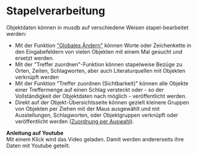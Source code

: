 # Stapelverarbeitung

Objektdaten können in musdb auf verschiedene Weisen stapel-bearbeitet werden:

- Mit der Funktion ["Globales Ändern"](./Globales-Aendern.md) können Worte oder Zeichenkette in den Eingabefeldern von vielen Objekten mit einem Mal gesucht und ersetzt werden.
- Mit der "Treffer zuordnen"-Funktion können stapelweise Bezüge zu Orten, Zeiten, Schlagworten, aber auch Literaturquellen mit Objekten verknüpft werden
- Mit der Funktion "Treffer zuordnen (Sichtbarkeit)" können alle Objekte einer Treffermenge auf einen Schlag versteckt oder - so der Vollständigkeit der Objektdaten nach möglich - veröffentlicht werden.
- Direkt auf der Objekt-Übersichtsseite können gezielt kleinere Gruppen von Objekten per Ziehen mit der Maus ausgewählt und mit Ausstellungen, Schlagworten, oder Objektgruppen verknüpft oder veröffentlicht werden ([Zuordnung per Auswahl](./Zuordnung-per-Auswahl.md)).

<div class="yt-embed" data-src="https://www.youtube-nocookie.com/embed/qHYxrUzppYM">
<b>Anleitung auf Youtube</b><br />
Mit einem Klick wird das Video geladen. Damit werden andererseits ihre Daten mit Youtube geteilt.
</div>
